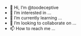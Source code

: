 - 👋 Hi, I’m @toodeceptive
- 👀 I’m interested in ...
- 🌱 I’m currently learning ...
- 💞️ I’m looking to collaborate on ...
- 📫 How to reach me ...

<!---
toodeceptive/toodeceptive is a ✨ special ✨ repository because its `README.md` (this file) appears on your GitHub profile.
You can click the Preview link to take a look at your changes.
--->
